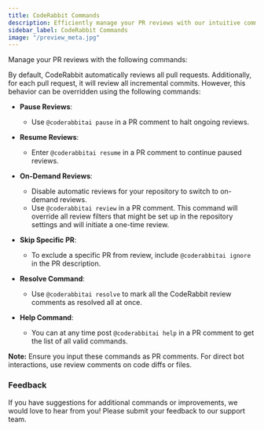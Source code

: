 ```yaml
---
title: CodeRabbit Commands
description: Efficiently manage your PR reviews with our intuitive commands. Use these commands to request on-demand code reviews in addition to the default automatic reviews.
sidebar_label: CodeRabbit Commands
image: "/preview_meta.jpg"
---
```

<head>
 <meta charSet="utf-8" />
  <meta name="title" content="CodeRabbit Commands" />
  <meta name="description" content="Efficiently manage your PR reviews with our intuitive commands. Use these commands to request on-demand code reviews in addition to the default automatic reviews." />

  <meta property="og:type" content="website" />
  <meta property="og:url" content="https://coderabbit.ai/" />
  <meta property="og:title" content="CodeRabbit Commands" />
  <meta property="og:description" content="Efficiently manage your PR reviews with our intuitive commands. Use these commands to request on-demand code reviews in addition to the default automatic reviews." />
  <meta property="og:image" content="/preview_meta.jpg" />

  <meta name="twitter:image" content="https://coderabbit.ai/preview_meta.jpg" />
  <meta name="twitter:card" content="summary_large_image" />
  <meta name="twitter:title" content="CodeRabbit Commands" />
  <meta name="twitter:description" content="Efficiently manage your PR reviews with our intuitive commands. Use these commands to request on-demand code reviews in addition to the default automatic reviews." />
</head>

Manage your PR reviews with the following commands:

By default, CodeRabbit automatically reviews all pull requests. Additionally, for each pull request, it will review all incremental commits. However, this behavior can be overridden using the following commands:

- **Pause Reviews**: 
  - Use `@coderabbitai pause` in a PR comment to halt ongoing reviews.
  
- **Resume Reviews**: 
  - Enter `@coderabbitai resume` in a PR comment to continue paused reviews.
  
- **On-Demand Reviews**: 
  - Disable automatic reviews for your repository to switch to on-demand reviews.
  - Use `@coderabbitai review` in a PR comment. This command will override all review filters that might be set up in the repository settings and will initiate a one-time review.  
  
- **Skip Specific PR**: 
  - To exclude a specific PR from review, include `@coderabbitai ignore` in the PR description.

- **Resolve Command**:
  - Use `@coderabbitai resolve` to mark all the CodeRabbit review comments as resolved all at once.

- **Help Command**:
  - You can at any time post `@coderabbitai help` in a PR comment to get the list of all valid commands.

**Note:** Ensure you input these commands as PR comments. For direct bot interactions, use review comments on code diffs or files.

### Feedback
If you have suggestions for additional commands or improvements, we would love to hear from you! Please submit your feedback to our support team.
